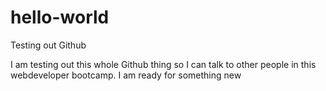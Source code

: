 # hello-world
Testing out Github

I am testing out this whole Github thing so I can talk to other people in this webdeveloper bootcamp.
I am ready for something new
